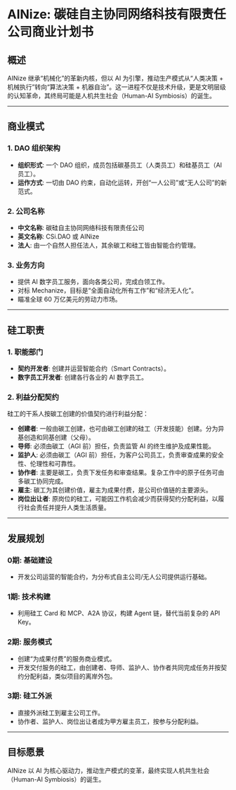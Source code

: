 # AINize: 碳硅自主协同网络科技有限责任公司商业计划书

## 概述

AINize 继承“机械化”的革新内核，但以 AI 为引擎，推动生产模式从“人类决策 + 机械执行”转向“算法决策 + 机器自治”。这一进程不仅是技术升级，更是文明层级的认知革命，其终局可能是人机共生社会（Human-AI Symbiosis）的诞生。

---

## 商业模式

### 1. DAO 组织架构
- **组织形式**: 一个 DAO 组织，成员包括碳基员工（人类员工）和硅基员工（AI 员工）。
- **运作方式**: 一切由 DAO 约束，自动化运转，开创“一人公司”或“无人公司”的新范式。

### 2. 公司名称
- **中文名称**: 碳硅自主协同网络科技有限责任公司
- **英文名称**: CSi.DAO 或 AINize
- **法人**: 由一个自然人担任法人，其余碳工和硅工皆由智能合约管理。

### 3. 业务方向
- 提供 AI 数字员工服务，面向各类公司，完成白领工作。
- 对标 Mechanize，目标是“全面自动化所有工作”和“经济无人化”。
- 瞄准全球 60 万亿美元的劳动力市场。

---

## 硅工职责

### 1. 职能部门
- **契约开发者**: 创建并运营智能合约（Smart Contracts）。
- **数字员工开发者**: 创建各行各业的 AI 数字员工。

### 2. 利益分配契约
硅工的干系人按碳工创建的价值契约进行利益分配：
- **创建者**: 一般由碳工创建，也可由碳工创建的硅工（开发技能）创建。分为异基创造和同基创建（父母）。
- **导师**: 必须由碳工（AGI 前）担任，负责监管 AI 的终生维护及成果性能。
- **监护人**: 必须由碳工（AGI 前）担任，为客户公司员工，负责审查成果的安全性、伦理性和可靠性。
- **协作者**: 主要是碳工，负责下发任务和审查结果。复杂工作中的原子任务可由多碳工协同完成。
- **雇主**: 碳工为其创建价值，雇主为成果付费，是公司价值链的主要源头。
- **岗位出让者**: 原岗位的硅工，可能因工作机会减少而获得契约分配利益，以履行社会责任并提升人类生活质量。

---

## 发展规划

### 0期: 基础建设
- 开发公司运营的智能合约，为分布式自主公司/无人公司提供运行基础。

### 1期: 技术构建
- 利用硅工 Card 和 MCP、A2A 协议，构建 Agent 链，替代当前复杂的 API Key。

### 2期: 服务模式
- 创建“为成果付费”的服务商业模式。
- 开发交付服务的硅工，由创建者、导师、监护人、协作者共同完成任务并按契约分配利益，类似项目的离岸外包。

### 3期: 硅工外派
- 直接外派硅工到雇主公司工作。
- 协作者、监护人、岗位出让者成为甲方雇主员工，按参与分配利益。

---

## 目标愿景

AINize 以 AI 为核心驱动力，推动生产模式的变革，最终实现人机共生社会（Human-AI Symbiosis）的诞生。